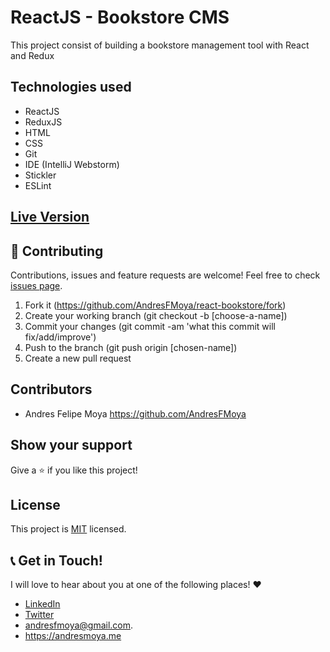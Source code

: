 # ReactJS - Bookstore CMS
This project consist of building a bookstore management tool with React and Redux

## Technologies used

- ReactJS
- ReduxJS
- HTML
- CSS
- Git
- IDE (IntelliJ Webstorm)
- Stickler
- ESLint

## [Live Version](https://sheltered-retreat-14877.herokuapp.com)


## 🤝 Contributing

Contributions, issues and feature requests are welcome! Feel free to check [issues page](https://github.com/AndresFMoya/react-bookstore/issues).

1. Fork it (https://github.com/AndresFMoya/react-bookstore/fork)
2. Create your working branch (git checkout -b [choose-a-name])
3. Commit your changes (git commit -am 'what this commit will fix/add/improve')
4. Push to the branch (git push origin [chosen-name])
5. Create a new pull request


## Contributors

- Andres Felipe Moya https://github.com/AndresFMoya

## Show your support

Give a ⭐️ if you like this project!


## License

This project is [MIT](https://github.com/AndresFMoya/react-bookstore/blob/develop/LICENSE) licensed.


## 📞 Get in Touch!
I will love to hear about you at one of the following places! :heart:

- [LinkedIn](https://www.linkedin.com/in/andres-f-moya/)
- [Twitter](https://www.twitter.com/andmedev/) 
- <andresfmoya@gmail.com>.
- <https://andresmoya.me>
